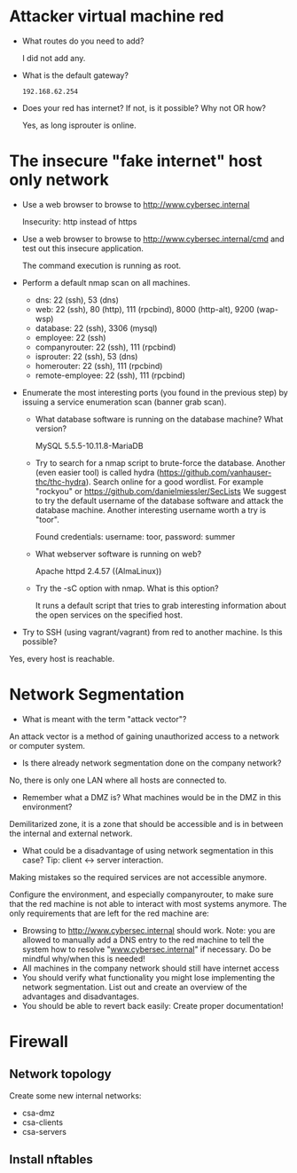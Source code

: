 # Attacker virtual machine red

-   What routes do you need to add?

    I did not add any.

-   What is the default gateway?

    `192.168.62.254`

-   Does your red has internet? If not, is it possible? Why not OR how?

    Yes, as long isprouter is online.

# The insecure "fake internet" host only network

-   Use a web browser to browse to http://www.cybersec.internal

    Insecurity: http instead of https

-   Use a web browser to browse to http://www.cybersec.internal/cmd and test out this insecure application.

    The command execution is running as root.

-   Perform a default nmap scan on all machines.

    -   dns: 22 (ssh), 53 (dns)
    -   web: 22 (ssh), 80 (http), 111 (rpcbind), 8000 (http-alt), 9200 (wap-wsp)
    -   database: 22 (ssh), 3306 (mysql)
    -   employee: 22 (ssh)
    -   companyrouter: 22 (ssh), 111 (rpcbind)
    -   isprouter: 22 (ssh), 53 (dns)
    -   homerouter: 22 (ssh), 111 (rpcbind)
    -   remote-employee: 22 (ssh), 111 (rpcbind)

-   Enumerate the most interesting ports (you found in the previous step) by issuing a service enumeration scan (banner grab scan).

    -   What database software is running on the database machine? What version?

        MySQL 5.5.5-10.11.8-MariaDB

    -   Try to search for a nmap script to brute-force the database. Another (even easier tool) is called hydra (https://github.com/vanhauser-thc/thc-hydra). Search online for a good wordlist. For example "rockyou" or https://github.com/danielmiessler/SecLists We suggest to try the default username of the database software and attack the database machine. Another interesting username worth a try is "toor".

        Found credentials: username: toor, password: summer

    -   What webserver software is running on web?

        Apache httpd 2.4.57 ((AlmaLinux))

    -   Try the -sC option with nmap. What is this option?

        It runs a default script that tries to grab interesting information about the open services on the specified host.

-   Try to SSH (using vagrant/vagrant) from red to another machine. Is this possible?

Yes, every host is reachable.

# Network Segmentation

-   What is meant with the term "attack vector"?

An attack vector is a method of gaining unauthorized access to a network or computer system.

-   Is there already network segmentation done on the company network?

No, there is only one LAN where all hosts are connected to.

-   Remember what a DMZ is? What machines would be in the DMZ in this environment?

Demilitarized zone, it is a zone that should be accessible and is in between the internal and external network.

-   What could be a disadvantage of using network segmentation in this case? Tip: client <-> server interaction.

Making mistakes so the required services are not accessible anymore.

Configure the environment, and especially companyrouter, to make sure that the red machine is not able to interact with most systems anymore. The only requirements that are left for the red machine are:

-   Browsing to http://www.cybersec.internal should work. Note: you are allowed to manually add a DNS entry to the red machine to tell the system how to resolve "www.cybersec.internal" if necessary. Do be mindful why/when this is needed!
-   All machines in the company network should still have internet access
-   You should verify what functionality you might lose implementing the network segmentation. List out and create an overview of the advantages and disadvantages.
-   You should be able to revert back easily: Create proper documentation!

# Firewall

## Network topology

Create some new internal networks:

-   csa-dmz
-   csa-clients
-   csa-servers

## Install nftables
